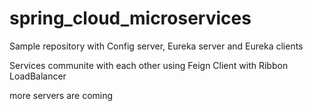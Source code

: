 # spring_cloud_microservices

Sample repository with Config server, Eureka server and Eureka clients

Services communite with each other using Feign Client with Ribbon LoadBalancer

more servers are coming
